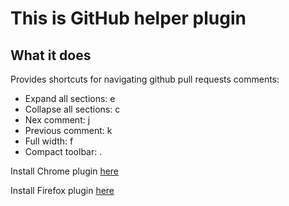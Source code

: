 # This is GitHub helper plugin

## What it does

Provides shortcuts for navigating github pull requests comments:
 - Expand all sections: e
 - Collapse all sections: c
 - Nex comment: j
 - Previous comment: k
 - Full width: f
 - Compact toolbar: .


Install Chrome plugin [here](https://chrome.google.com/webstore/detail/github-helper-plugin/pgkfaceobinfopefneehgalbmnmbgfge)

Install Firefox plugin [here](https://addons.mozilla.org/en-US/firefox/addon/github-helper-plugin/)
